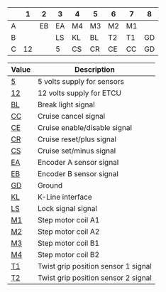 |   |  1 |  2 |  3 |  4 |  5 |  6 |  7 |  8 |
|---|----|----|----|----|----|----|----|----|
| A |    | EB | EA | M4 | M3 | M2 | M1 |    |
| B |    |    | LS | KL | BL | T2 | T1 | GD |
| C | 12 |    |  5 | CS | CR | CE | CC | GD |


| Value | Description |
|-------|-------------|
| [5](#5v) | 5 volts supply for sensors |
| [12](#12v) | 12 volts supply for ETCU |
| [BL](#BL) | Break light signal |
| [CC](#CC) | Cruise cancel signal |
| [CE](#CE) | Cruise enable/disable signal |
| [CR](#CR) | Cruise reset/plus signal |
| [CS](#CS) | Cruise set/minus signal |
| [EA](#EA) | Encoder A sensor signal |
| [EB](#EB) | Encoder B sensor signal |
| [GD](#GD) | Ground |
| [KL](#KL) | K-Line interface |
| [LS](#LS) | Lock signal signal |
| [M1](#M1) | Step motor coil A1 |
| [M2](#M2) | Step motor coil A2 |
| [M3](#M3) | Step motor coil B1 |
| [M4](#M4) | Step motor coil B2 |
| [T1](#T1) | Twist grip position sensor 1 signal |
| [T2](#T2) | Twist grip position sensor 2 signal |
